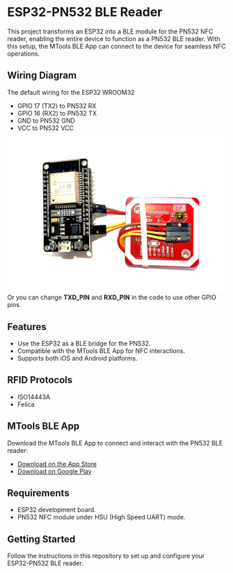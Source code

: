 # ESP32-PN532 BLE Reader

This project transforms an ESP32 into a BLE module for the PN532 NFC reader, enabling the entire device to function as a PN532 BLE reader. With this setup, the MTools BLE App can connect to the device for seamless NFC operations.

## Wiring Diagram 
The default wiring for the ESP32 WROOM32
- GPIO 17 (TX2) to PN532 RX
- GPIO 16 (RX2) to PN532 TX
- GND to PN532 GND
- VCC to PN532 VCC  

![EPS32-PN532](assets/connection.jpg)
Or you can change **TXD_PIN** and **RXD_PIN** in the code to use other GPIO pins.

## Features
- Use the ESP32 as a BLE bridge for the PN532.
- Compatible with the MTools BLE App for NFC interactions.
- Supports both iOS and Android platforms.

## RFID Protocols
- ISO14443A
- Felica

## MTools BLE App
Download the MTools BLE App to connect and interact with the PN532 BLE reader:

- [Download on the App Store](https://apps.apple.com/hk/app/mtools-ble-rfid-reader/id1531345398)
- [Download on Google Play](https://play.google.com/store/apps/details?id=com.mtoolstec.mtoolsLite)

## Requirements
- ESP32 development board.
- PN532 NFC module under HSU (High Speed UART) mode.

## Getting Started
Follow the instructions in this repository to set up and configure your ESP32-PN532 BLE reader.